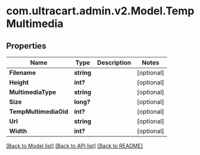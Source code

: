 # com.ultracart.admin.v2.Model.TempMultimedia
## Properties

Name | Type | Description | Notes
------------ | ------------- | ------------- | -------------
**Filename** | **string** |  | [optional] 
**Height** | **int?** |  | [optional] 
**MultimediaType** | **string** |  | [optional] 
**Size** | **long?** |  | [optional] 
**TempMultimediaOid** | **int?** |  | [optional] 
**Url** | **string** |  | [optional] 
**Width** | **int?** |  | [optional] 

[[Back to Model list]](../README.md#documentation-for-models) [[Back to API list]](../README.md#documentation-for-api-endpoints) [[Back to README]](../README.md)

